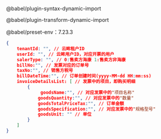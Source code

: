 @babel/plugin-syntax-dynamic-import

@babel/plugin-transform-dynamic-import



@babel/preset-env：7.23.3



```json
{
    tenantId: "", // 云眸租户ID
    userId: "", // 云眸用户ID，对应开票的用户
	salerType: "", // 0:售卖方海康 1:售卖方非海康
    billNo:"", // 发票对应的订单号
    taxNo:"", // 销售方税号
    billDateTime:"", // 订单创建时间(yyyy-MM-dd HH:mm:ss)
    invoiceDetailsList: [ // 发票中的项目，即购买明细
        {
             goodsName:"", // 对应发票中的"项目名称"
    		goodsQuantity:"", // 对应发票中的"数量"
    		goodsTotalPriceTax:"", // 订单金额
            goodsSpecification:"", // 对应发票中的"规格型号"
            goodsUnit: "" // 单位
        }
    ]
}
```


